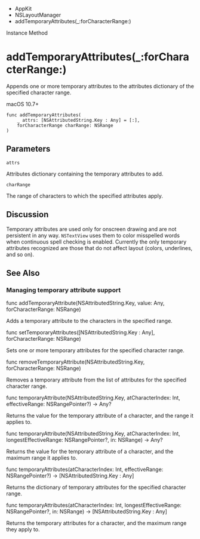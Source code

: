 

- AppKit
- NSLayoutManager
-  addTemporaryAttributes(\_:forCharacterRange:) 

Instance Method

# addTemporaryAttributes(\_:forCharacterRange:)

Appends one or more temporary attributes to the attributes dictionary of the specified character range.

macOS 10.7+

``` source
func addTemporaryAttributes(
    _ attrs: [NSAttributedString.Key : Any] = [:],
    forCharacterRange charRange: NSRange
)
```

## Parameters 

`attrs`  

Attributes dictionary containing the temporary attributes to add.

`charRange`  

The range of characters to which the specified attributes apply.

## Discussion

Temporary attributes are used only for onscreen drawing and are not persistent in any way. `NSTextView` uses them to color misspelled words when continuous spell checking is enabled. Currently the only temporary attributes recognized are those that do not affect layout (colors, underlines, and so on).

## See Also

### Managing temporary attribute support

func addTemporaryAttribute(NSAttributedString.Key, value: Any, forCharacterRange: NSRange)

Adds a temporary attribute to the characters in the specified range.

func setTemporaryAttributes([NSAttributedString.Key : Any], forCharacterRange: NSRange)

Sets one or more temporary attributes for the specified character range.

func removeTemporaryAttribute(NSAttributedString.Key, forCharacterRange: NSRange)

Removes a temporary attribute from the list of attributes for the specified character range.

func temporaryAttribute(NSAttributedString.Key, atCharacterIndex: Int, effectiveRange: NSRangePointer?) -> Any?

Returns the value for the temporary attribute of a character, and the range it applies to.

func temporaryAttribute(NSAttributedString.Key, atCharacterIndex: Int, longestEffectiveRange: NSRangePointer?, in: NSRange) -> Any?

Returns the value for the temporary attribute of a character, and the maximum range it applies to.

func temporaryAttributes(atCharacterIndex: Int, effectiveRange: NSRangePointer?) -> [NSAttributedString.Key : Any]

Returns the dictionary of temporary attributes for the specified character range.

func temporaryAttributes(atCharacterIndex: Int, longestEffectiveRange: NSRangePointer?, in: NSRange) -> [NSAttributedString.Key : Any]

Returns the temporary attributes for a character, and the maximum range they apply to.

